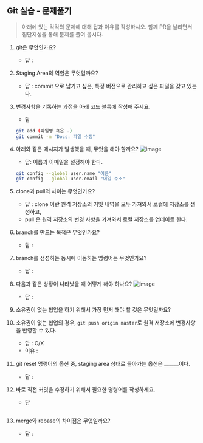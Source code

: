 ## Git 실습 - 문제풀기
> 아래에 있는 각각의 문제에 대해 답과 이유를 작성하시오.
> 함께 PR을 날리면서 집단지성을 통해 문제를 풀어 봅시다.

1. git은 무엇인가요?   
   - 답 : 
  
2. Staging Area의 역할은 무엇일까요?
   - 답 :  commit 으로 남기고 싶은, 특정 버전으로 관리하고 싶은 파일을 갖고 있는다.

3. 변경사항을 기록하는 과정을 아래 코드 블록에 작성해 주세요.
   - 답
   ```bash
   git add (파일명 혹은 .)
   git commit -m "Docs: 파일 수정"
   ```

4. 아래와 같은 메시지가 발생했을 때, 무엇을 해야 할까요?
![image](https://user-images.githubusercontent.com/98133984/181182281-4d01a374-62fe-4957-9a07-1efc005e35d3.png)
   - 답: 이름과 이메일을 설정해야 한다.
   ```bash
   git config --global user.name "이름"
   git config --global user.email "메일 주소"
   ```

1. clone과 pull의 차이는 무엇인가요?
   - 답 : clone 이란 원격 저장소의 커밋 내역을 모두 가져와서 로컬에 저장소를 생성하고,
   - pull 은 원격 저장소의 변경 사항을 가져와서 로컬 저장소를 업데이트 한다.
   
2. branch를 만드는 목적은 무엇인가요?
    - 답 : 

3. branch를 생성하는 동시에 이동하는 명령어는 무엇인가요?
    - 답 : 

4. 다음과 같은 상황이 나타났을 때 어떻게 해야 하나요?
   ![image](https://user-images.githubusercontent.com/98133984/181183354-df42d325-b839-48e1-a4c6-667c20b33d5c.png)
    - 답 : 

5.  소유권이 없는 협업을 하기 위해서 가장 먼저 해야 할 것은 무엇일까요?
6.  소유권이 없는 협업의 경우, `git push origin master`로 원격 저장소에 변경사항을 반영할 수 있다.
    - 답 : O/X
    - 이유 :
 
7.  git reset 명령어의 옵션 중, staging area 상태로 돌아가는 옵션은 ______이다.
    - 답 : 

8.  바로 직전 커밋을 수정하기 위해서 필요한 명령어를 작성하세요.
    - 답
    ```
    ```

9.  merge와 rebase의 차이점은 무엇일까요? 
     - 답 : 
